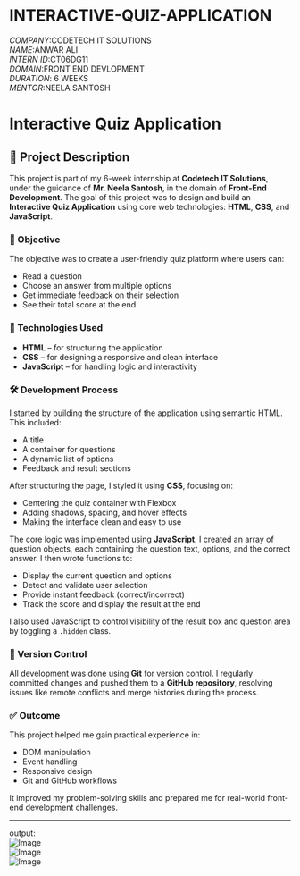 # INTERACTIVE-QUIZ-APPLICATION  

*COMPANY*:CODETECH IT SOLUTIONS  
*NAME*:ANWAR ALI  
*INTERN ID*:CT06DG11  
*DOMAIN*:FRONT END DEVLOPMENT  
*DURATION*: 6 WEEKS  
*MENTOR*:NEELA SANTOSH  

# Interactive Quiz Application

## 📝 Project Description

This project is part of my 6-week internship at **Codetech IT Solutions**, under the guidance of **Mr. Neela Santosh**, in the domain of **Front-End Development**. The goal of this project was to design and build an **Interactive Quiz Application** using core web technologies: **HTML**, **CSS**, and **JavaScript**.

### 🎯 Objective

The objective was to create a user-friendly quiz platform where users can:

- Read a question
- Choose an answer from multiple options
- Get immediate feedback on their selection
- See their total score at the end

### 🧱 Technologies Used

- **HTML** – for structuring the application
- **CSS** – for designing a responsive and clean interface
- **JavaScript** – for handling logic and interactivity

### 🛠️ Development Process

I started by building the structure of the application using semantic HTML. This included:

- A title
- A container for questions
- A dynamic list of options
- Feedback and result sections

After structuring the page, I styled it using **CSS**, focusing on:

- Centering the quiz container with Flexbox
- Adding shadows, spacing, and hover effects
- Making the interface clean and easy to use

The core logic was implemented using **JavaScript**. I created an array of question objects, each containing the question text, options, and the correct answer. I then wrote functions to:

- Display the current question and options
- Detect and validate user selection
- Provide instant feedback (correct/incorrect)
- Track the score and display the result at the end

I also used JavaScript to control visibility of the result box and question area by toggling a `.hidden` class.

### 🔁 Version Control

All development was done using **Git** for version control. I regularly committed changes and pushed them to a **GitHub repository**, resolving issues like remote conflicts and merge histories during the process.

### ✅ Outcome

This project helped me gain practical experience in:

- DOM manipulation
- Event handling
- Responsive design
- Git and GitHub workflows

It improved my problem-solving skills and prepared me for real-world front-end development challenges.

---  
output:  
![Image](https://github.com/user-attachments/assets/91051478-7e2a-4c5b-9c98-a76e211da6f5)  
![Image](https://github.com/user-attachments/assets/6013081f-c87a-495f-919b-88279e65d7cf)  
![Image](https://github.com/user-attachments/assets/90bc966a-9226-4c4e-b5db-6cc9877e14d3)
